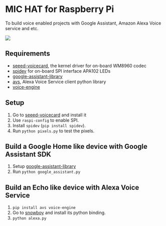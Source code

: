 MIC HAT for Raspberry Pi
========================

To build voice enabled projects with Google Assistant, Amazon Alexa Voice service and etc. 

[![](https://github.com/SeeedDocument/MIC_HATv1.0_for_raspberrypi/blob/master/img/mic_hatv1.0.png?raw=true)](https://www.seeedstudio.com/ReSpeaker-2-Mics-Pi-HAT-p-2874.html)


## Requirements
+ [seeed-voicecard](https://github.com/respeaker/seeed-voicecard), the kernel driver for on-board WM8960 codec
+ [spidev](https://pypi.python.org/pypi/spidev) for on-board SPI interface APA102 LEDs
+ [google-assistant-library](https://github.com/googlesamples/assistant-sdk-python/tree/master/google-assistant-sdk/googlesamples/assistant/library)
+ [avs](https://github.com/respeaker/avs), Alexa Voice Service client python library
+ [voice-engine](https://github.com/voice-engine/voice-engine)

## Setup
1. Go to [seeed-voicecard](https://github.com/respeaker/seeed-voicecard) and install it
2. Use `raspi-config` to enable SPI.
3. Install `spidev` (`pip install spidev`).
4. Run `python pixels.py` to test the pixels.

## Build a Google Home like device with Google Assistant SDK
1. Setup [google-assistant-library](https://github.com/googlesamples/assistant-sdk-python/tree/master/google-assistant-sdk/googlesamples/assistant/library)
2. Run `python google_assistant.py`

## Build an Echo like device with Alexa Voice Service
1. `pip install avs voice-engine`
2. Go to [snowboy](https://github.com/Kitt-AI/snowboy) and install its python binding.
3. `python alexa.py`

